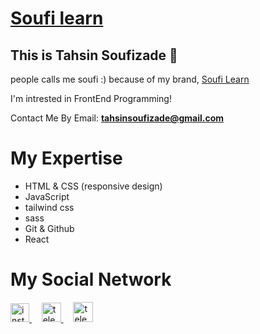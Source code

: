 <h1>
  <a href='https://instagram.com/soufi_learn'>Soufi learn</a>
</h1>

<h2>This is Tahsin Soufizade 💙</h2>
<p>people calls me soufi :) because of my brand, <a href='https://instagram.com/soufi_learn'>Soufi Learn</a></p>
<p>I'm intrested in FrontEnd Programming!
<p></p>
<p>Contact Me By Email:‌ <a href='mailto:tahsinsoufizade@gmail.com'><b>tahsinsoufizade@gmail.com</b></a></p>

<h1>My Expertise</h1>
<ul>
  <li>HTML & CSS (responsive design)</li>
  <li>JavaScript</li>
  <li>tailwind css</li>
  <li>sass</li>
  <li>Git & Github</li>
  <li>React</li>
  </ul>

<h1>My Social Network</h1>
<a href="https://instagram.com/soufi_learn" target="blank" title='instagram'>
  <img src="https://raw.githubusercontent.com/rahuldkjain/github-profile-readme-generator/master/src/images/icons/Social/instagram.svg" alt="instagram" width="30" />
</a>
&nbsp; &nbsp;
<a href="https://t.me/soufi_learn" target="blank" title='Telegram'>
  <img src="https://upload.wikimedia.org/wikipedia/commons/thumb/8/82/Telegram_logo.svg/1024px-Telegram_logo.svg.png" alt="telegram" width="31" />
</a>
  &nbsp; &nbsp;
 <a href="https://www.aparat.com/soufi_learn" target="blank" title='Aparat'>
  <img src="https://cdn.cdnlogo.com/logos/a/8/aparat.svg" alt="telegram" width="32" />
</a>

